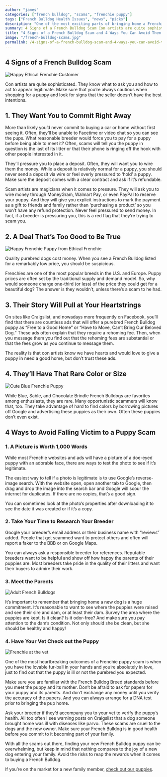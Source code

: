 ```yaml
---
author: "james"
categories: ["french bulldog", "scams", "frenchie puppy"]
tags: ["French Bulldog Health Issues", "news", "picks"]
description: "One of the most exciting parts of bringing home a Frenchie puppy is imagining all the memories you’ll make and all the love you’ll share with your new best friend. Unfortunately, there are people out there looking to capitalize on the happiness dogs bring to our lives. Unfortunately, some of the most desirable breeds are the most common targets of scams. You’ll find scams for French Bulldogs, Pugs, and Boston Terriers. And unfortunately, Frenchies are one of the most popular breeds used in these scams. French Bulldog scams can result in a loss of money or adopting a dog that’s not purebred, or even worse – a dog with a serious illness like Parvo."
summary: 4 Signs of a French Bulldog Scam Con artists are quite sophisticated.
title: "4 Signs of a French Bulldog Scam and 4 Ways You Can Avoid Them | Ethical Frenchie"
image: "/french-bulldog-scams.jpg"
permalink: /4-signs-of-a-french-bulldog-scam-and-4-ways-you-can-avoid-them-ethical-frenchie/
---
```


## 4 Signs of a French Bulldog Scam

![Happy Ethical Frenchie Customer](/uploads/frenchbulldoggrandma2.jpg)

Con artists are quite sophisticated. They know what to ask you and how to act to appear legitimate. Make sure that you’re always cautious when shopping for a puppy and look for signs that the seller doesn’t have the best intentions.

## 1. They Want You to Commit Right Away

More than likely you’d never commit to buying a car or home without first seeing it. Often, they’ll be unable to Facetime or video chat so you can see the pups. What reasonable breeder would force you to pay for a puppy before being able to meet it? Often, scams will tell you the puppy in question is the last of its litter or that their phone is ringing off the hook with other people interested in it.

They’ll pressure you to place a deposit. Often, they will want you to wire them the money. While a deposit is relatively normal for a puppy, you should never send a deposit via wire or feel overly pressured to ‘hold’ a puppy. Make sure the deposit comes with a clear contract and ask if it’s refundable.

Scam artists are magicians when it comes to pressure. They will ask you to wire money through MoneyGram, Walmart Pay, or even PayPal to reserve your puppy. And they will give you explicit instructions to mark the payment as a gift to friends and family rather than ‘purchasing a product’ so you won’t have any refund protection. Never feel pressured to send money. In fact, if a breeder is pressuring you, this is a red flag that they’re trying to scam you.

## 2. A Deal That’s Too Good to Be True

![Happy Frenchie Puppy from Ethical Frenchie](/uploads/frenchbulldogscams.jpg)

Quality purebred dogs cost money. When you see a French Bulldog listed for a remarkably low price, you should be suspicious.

Frenchies are one of the most popular breeds in the U.S. and Europe. Puppy prices are often set by the traditional supply and demand model. So, why would someone charge one-third (or less) of the price they could get for a beautiful dog? The answer is they wouldn’t, unless there’s a scam to he had.

## 3. Their Story Will Pull at Your Heartstrings

On sites like Craigslist, and nowadays more frequently on Facebook, you’ll find that there are countless ads that will offer a purebred French Bulldog puppy as “Free to a Good Home” or “Have to Move, Can’t Bring Our Beloved Dog.” These ads often explain that they require a rehoming fee. Then, when you message them you find out that the rehoming fees are substantial or that the fees grow as you continue to message them.

The reality is that con artists know we have hearts and would love to give a puppy in need a good home, but don’t trust these ads.

## 4. They’ll Have That Rare Color or Size

![Cute Blue Frenchie Puppy](/uploads/blue-frenchie.jpg)

While Blue, Sable, and Chocolate Brindle French Bulldogs are favorites among enthusiasts, they are rare. Many opportunistic scammers will know that, too. They take advantage of hard to find colors by borrowing pictures off Google and advertising these puppies as their own. Often these puppies don’t even exist.

## 4 Ways to Avoid Falling Victim to a Puppy Scam

### 1. A Picture is Worth 1,000 Words

While most Frenchie websites and ads will have a picture of a doe-eyed puppy with an adorable face, there are ways to test the photo to see if it’s legitimate.

The easiest way to tell if a photo is legitimate is to use Google’s reverse-image search. With the website open, open another tab to Google, then drag and drop the image into the search bar and Google will scour the internet for duplicates. If there are no copies, that’s a good sign.

You can sometimes look at the photo’s properties after downloading it to see the date it was created or if it’s a copy.

### 2. Take Your Time to Research Your Breeder

Google your breeder’s email address or their business name with “reviews” added. People that get scammed want to protect others and often will report a faker to the BBB or on Google Maps.

You can always ask a responsible breeder for references. Reputable breeders want to be helpful and show off how happy the parents of their puppies are. Most breeders take pride in the quality of their litters and want their buyers to admire their work.

### 3. Meet the Parents

![Adult French Bulldogs](/uploads/frenchievet.jpg)

It’s important to remember that bringing home a new dog is a huge commitment. It’s reasonable to want to see where the puppies were raised and see their sire and dam, or at least their dam. Survey the area where the puppies are kept. Is it clean? Is it odor-free? And make sure you pay attention to the dam’s condition. Not only should she be clean, but she should be healthy and happy!

### 4. Have Your Vet Check out the Puppy

![Frenchie at the vet](/uploads/vet.jpg)

One of the most heartbreaking outcomes of a Frenchie puppy scam is when you have the lovable fur-ball in your hands and you’re absolutely in love, just to find out that the puppy is ill or not the purebred you expected.

Make sure you are familiar with the French Bulldog Breed standards before you meet the puppy and its mother. Don’t be afraid to ask for papers for your puppy and its parents. And don’t exchange any money until you verify the accuracy of the papers. And you can always arrange for a DNA test prior to bringing the pup home.

Ask your breeder if they’d accompany you to your vet to verify the puppy’s health. All too often I see warning posts on Craigslist that a dog someone brought home was ill with diseases like parvo. These scams are cruel to the dogs and the new owner. Make sure your French Bulldog is in good health before you commit to it becoming part of your family.

With all the scams out there, finding your new French Bulldog puppy can be overwhelming, but keep in mind that nothing compares to the joy of a new dog entering your family. Avoid the risks to reap the rewards when it comes to buying a French Bulldog.

If you’re on the market for a new family member, [check out our puppies](/puppies).